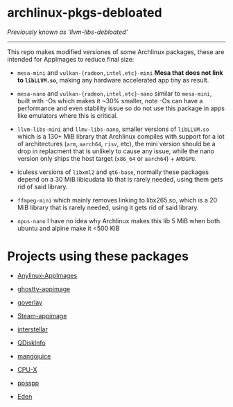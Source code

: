# archlinux-pkgs-debloated 

*Previously known as 'llvm-libs-debloated'*

---

This repo makes modified versiones of some Archlinux packages, these are intended for AppImages to reduce final size:

* `mesa-mini` and `vulkan-{radeon,intel,etc}-mini` **Mesa that does not link to `libLLVM.so`**, making any hardware accelerated app tiny as result.

* `mesa-nano` and `vulkan-{radeon,intel,etc}-nano` similar to `mesa-mini`, built with -Os which makes it ~30% smaller, note -Os can have a performance and even stability issue so do not use this package in apps like emulators where this is critical.

* `llvm-libs-mini` and `llmv-libs-nano`, smaller versions of `libLLVM.so` which is a 130+ MiB library that Archlinux compiles with support for a lot of architectures (`arm`, `aarch64`, `risv`, etc), the mini version should be a drop in replacment that is unlikely to cause any issue, while the nano version only ships the host target (`x86_64` or `aarch64`) + `AMDGPU`.

* iculess versions of `libxml2` and `qt6-base`, normally these packages depend on a 30 MiB libicudata lib that is rarely needed, using them gets rid of said library.

* `ffmpeg-mini` which mainly removes linking to libx265.so, which is a 20 MiB library that is rarely needed, using it gets rid of said library.

* `opus-nano` I have no idea why Archlinux makes this lib 5 MiB when both ubuntu and alpine make it <500 KiB

# Projects using these packages

* [Anylinux-AppImages](https://github.com/pkgforge-dev/Anylinux-AppImages)

* [ghostty-appimage](https://github.com/psadi/ghostty-appimage)

* [goverlay](https://github.com/benjamimgois/goverlay)

* [Steam-appimage](https://github.com/ivan-hc/Steam-appimage)

* [interstellar](https://github.com/interstellar-app/interstellar)

* [QDiskInfo](https://github.com/edisionnano/QDiskInfo)

* [mangojuice](https://github.com/radiolamp/mangojuice)

* [CPU-X](https://github.com/TheTumultuousUnicornOfDarkness/CPU-X)

* [ppsspp](https://github.com/hrydgard/ppsspp)

* [Eden](https://github.com/eden-emulator/Releases)
